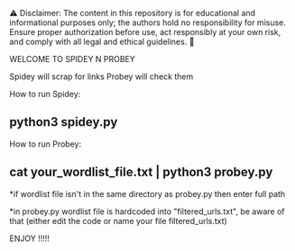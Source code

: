⚠️ Disclaimer: The content in this repository is for educational and informational purposes only; the authors hold no responsibility for misuse.
Ensure proper authorization before use, act responsibly at your own risk, and comply with all legal and ethical guidelines. 🚀

WELCOME TO SPIDEY N PROBEY 

Spidey will scrap for links
Probey will check them

How to run Spidey:

python3 spidey.py
-----------------------------------------------
How to run Probey:

cat your_wordlist_file.txt | python3 probey.py
-----------------------------------------------------
*if wordlist file isn't in the same directory as probey.py then enter full path

*in probey.py wordlist file is hardcoded into "filtered_urls.txt", be aware of that (either edit the code or name your file filtered_urls.txt)

ENJOY !!!!!
